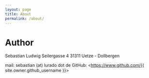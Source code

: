 ```yaml
---
layout: page
title: About
permalink: /about/
---
```


# Author

Sebastian Ludwig
Seilergasse 4
31311 Uetze - Dollbergen

mail: sebastian (at) lurado dot de
GitHub: <https://www.github.com/{{ site.owner.github_username }}>
